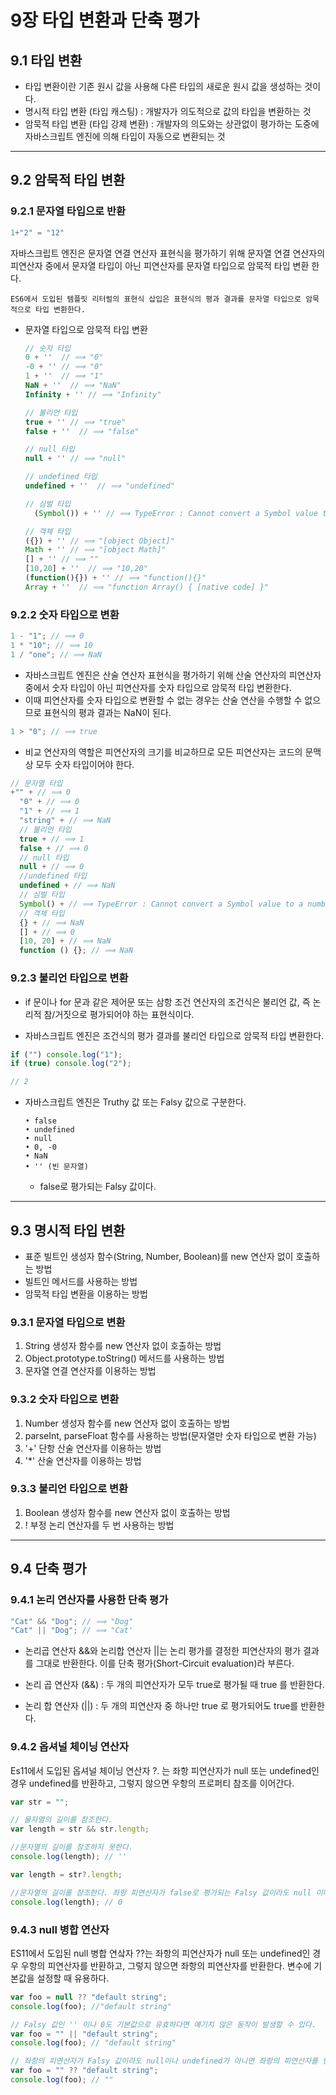 # 9장 타입 변환과 단축 평가

## 9.1 타입 변환

- 타입 변환이란 기존 원시 값을 사용해 다른 타입의 새로운 원시 값을 생성하는 것이다.
- 명시적 타입 변환 (타입 캐스팅) : 개발자가 의도적으로 값의 타입을 변환하는 것
- 암묵적 타입 변환 (타입 강제 변환) : 개발자의 의도와는 상관없이 평가하는 도중에 자바스크립트 엔진에 의해 타입이 자동으로 변환되는 것

---

## 9.2 암묵적 타입 변환

### 9.2.1 문자열 타입으로 반환

```javascript
1+"2" = "12"
```

자바스크립트 엔진은 문자열 연결 연산자 표현식을 평가하기 위해 문자열 연결 연산자의 피연산자 중에서 문자열 타입이 아닌 피연산자를 문자열 타입으로 암묵적 타입 변환 한다.

`ES6에서 도입된 템플릿 리터럴의 표현식 삽입은 표현식의 평과 결과를 문자열 타입으로 암묵적으로 타입 변환한다.`

- 문자열 타입으로 암묵적 타입 변환

  ```javascript
  // 숫자 타입
  0 + ''  // ⟹ "0"
  -0 + '' // ⟹ "0"
  1 + ''  // ⟹ "1"
  NaN + ''  // ⟹ "NaN"
  Infinity + '' // ⟹ "Infinity"

  // 불리언 타입
  true + '' // ⟹ "true"
  false + ''  // ⟹ "false"

  // null 타입
  null + '' // ⟹ "null"

  // undefined 타입
  undefined + ''  // ⟹ "undefined"

  // 심벌 타입
    (Symbol()) + '' // ⟹ TypeError : Cannot convert a Symbol value to a string

  // 객체 타입
  ({}) + '' // ⟹ "[object Object]"
  Math + '' // ⟹ "[object Math]"
  [] + '' // ⟹ ""
  [10,20] + ''  // ⟹ "10,20"
  (function(){}) + '' // ⟹ "function(){}"
  Array + ''  // ⟹ "function Array() { [native code] }"
  ```

### 9.2.2 숫자 타입으로 변환

```javascript
1 - "1"; // ⟹ 0
1 * "10"; // ⟹ 10
1 / "one"; // ⟹ NaN
```

- 자바스크립트 엔진은 산술 연산자 표현식을 평가하기 위해 산술 연산자의 피연산자 중에서 숫자 타입이 아닌 피연산자를 숫자 타입으로 암묵적 타입 변환한다.
- 이때 피연산자를 숫자 타입으로 변환할 수 없는 경우는 산술 연산을 수행할 수 없으므로 표현식의 평과 결과는 NaN이 된다.

```javascript
1 > "0"; // ⟹ true
```

- 비교 연산자의 역할은 피연산자의 크기를 비교하므로 모든 피연산자는 코드의 문맥상 모두 숫자 타입이어야 한다.

```javascript
// 문자열 타입
+"" + // ⟹ 0
  "0" + // ⟹ 0
  "1" + // ⟹ 1
  "string" + // ⟹ NaN
  // 불리언 타입
  true + // ⟹ 1
  false + // ⟹ 0
  // null 타입
  null + // ⟹ 0
  //undefined 타입
  undefined + // ⟹ NaN
  // 심벌 타입
  Symbol() + // ⟹ TypeError : Cannot convert a Symbol value to a number
  // 객체 타입
  {} + // ⟹ NaN
  [] + // ⟹ 0
  [10, 20] + // ⟹ NaN
  function () {}; // ⟹ NaN
```

### 9.2.3 불리언 타입으로 변환

- if 문이나 for 문과 같은 제어문 또는 삼항 조건 연산자의 조건식은 불리언 값, 즉 논리적 참/거짓으로 평가되어야 하는 표현식이다.

- 자바스크립트 엔진은 조건식의 평가 결과를 불리언 타입으로 암묵적 타입 변환한다.

```javascript
if ("") console.log("1");
if (true) console.log("2");

// 2
```

- 자바스크립트 엔진은 Truthy 값 또는 Falsy 값으로 구분한다.

  ```text
  • false
  • undefined
  • null
  • 0, -0
  • NaN
  • '' (빈 문자열)
  ```

  - false로 평가되는 Falsy 값이다.

---

## 9.3 명시적 타입 변환

- 표준 빌트인 생성자 함수(String, Number, Boolean)를 new 연산자 없이 호출하는 방법
- 빌트인 메서드를 사용하는 방법
- 암묵적 타입 변환을 이용하는 방법

### 9.3.1 문자열 타입으로 변환

1. String 생성자 함수를 new 연산자 없이 호출하는 방법
2. Object.prototype.toString() 메서드를 사용하는 방법
3. 문자열 연결 연산자를 이용하는 방법

### 9.3.2 숫자 타입으로 변환

1. Number 생성자 함수를 new 연산자 없이 호출하는 방법
2. parseInt, parseFloat 함수를 사용하는 방법(문자열만 숫자 타입으로 변환 가능)
3. '+' 단항 산술 연산자를 이용하는 방법
4. '\*' 산술 연산자를 이용하는 방법

### 9.3.3 불리언 타입으로 변환

1. Boolean 생성자 함수를 new 연산자 없이 호출하는 방법
2. ! 부정 논리 연산자를 두 번 사용하는 방법

---

## 9.4 단축 평가

### 9.4.1 논리 연산자를 사용한 단축 평가

```javascript
"Cat" && "Dog"; // ⟹ "Dog"
"Cat" || "Dog"; // ⟹ "Cat'
```

- 논리곱 연산자 &&와 논리합 연산자 ||는 논리 평가를 결정한 피연산자의 평가 결과를 그대로 반환한다. 이를 단축 평가(Short-Circuit evaluation)라 부른다.

- 논리 곱 연산자 (&&) : 두 개의 피연산자가 모두 true로 평가될 때 true 를 반환한다.
- 논리 합 연산자 (||) : 두 개의 피연산자 중 하나만 true 로 평가되어도 true를 반환한다.

### 9.4.2 옵셔널 체이닝 연산자

Es11에서 도입된 옵셔널 체이닝 연산자 ?. 는 좌항 피연산자가 null 또는 undefined인 경우 undefined를 반환하고, 그렇지 않으면 우항의 프로퍼티 참조를 이어간다.

```javascript
var str = "";

// 물자열의 길이를 참조한다.
var length = str && str.length;

//문자열의 길이를 참조하지 못한다.
console.log(length); // ''

var length = str?.length;

//문자열의 길이를 참조한다. 좌항 피연산자가 false로 평가되는 Falsy 값이라도 null 이나 undefined가 아니면 우항의 프로퍼티 참조를 이어간다.
console.log(length); // 0
```

### 9.4.3 null 병합 연산자

ES11에서 도입된 null 병합 연샄자 ??는 좌항의 피연산자가 null 또는 undefined인 경우 우항의 피연산자를 반환하고, 그렇지 않으면 좌항의 피연산자를 반환한다. 변수에 기본값을 설정할 때 유용하다.

```javascript
var foo = null ?? "default string";
console.log(foo); //"default string"

// Falsy 값인 '' 이나 0도 기본값으로 유효하다면 예기치 않은 동작이 발생할 수 있다.
var foo = "" || "default string";
console.log(foo); // "default string"

// 좌항의 피연산자가 Falsy 값이라도 null이나 undefined가 아니면 좌항의 피연산자를 반환한다.
var foo = "" ?? "default string";
console.log(foo); // ""
```
